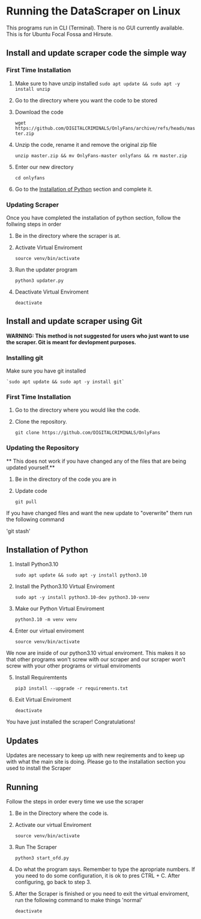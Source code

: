 # Running the DataScraper on Linux

This programs run in CLI (Terminal). There is no GUI currently available.
This is for Ubuntu Focal Fossa and Hirsute.

## Install and update scraper code the simple way

### First Time Installation

1. Make sure to have unzip installed
`sudo apt update && sudo apt -y install unzip`

2. Go to the directory where you want the code to be stored

3. Download the code

	`wget https://github.com/DIGITALCRIMINALS/OnlyFans/archive/refs/heads/master.zip`

4. Unzip the code, rename it and remove the original zip file

	`unzip master.zip && mv OnlyFans-master onlyfans && rm master.zip`

5. Enter our new directory

	`cd onlyfans`

6. Go to the [Installation of Python](#Installation-of-Python) section and complete it.

### Updating Scraper
Once you have completed the installation of python section, follow the follwing steps in order

1. Be in the directory where the scraper is at.

2. Activate Virtual Enviroment

	`source venv/bin/activate`

3. Run the updater program

	`python3 updater.py`
	
4. Deactivate Virtual Enviroment
	
	`deactivate`
	
## Install and update scraper using Git

**WARNING: This method is not suggested for users who just want to use the scraper. Git is meant for devlopment purposes.**

### Installing git
Make sure you have git installed

	`sudo apt update && sudo apt -y install git`

### First Time Installation
1. Go to the directory where you would like the code.

2. Clone the repository.

	`git clone https://github.com/DIGITALCRIMINALS/OnlyFans`

### Updating the Repository
** This does not work if you have changed any of the files that are being updated yourself.**
1. Be in the directory of the code you are in

2. Update code

	`git pull`

If you have changed files and want the new update to "overwrite" them run the following command

'git stash'

## Installation of Python

1. Install Python3.10

	`sudo apt update && sudo apt -y install python3.10`

2. Install the Python3.10 Virtual Enviroment

	`sudo apt -y install python3.10-dev python3.10-venv`

3. Make our Python Virtual Enviroment

	`python3.10 -m venv venv`

4. Enter our virtual enviroment

	`source venv/bin/activate`

We now are inside of our python3.10 virtual enviroment. This makes it so that other programs won't screw with our scraper and our scraper won't screw with your other programs or virtual enviroments

5. Install Requiremtents

	`pip3 install --upgrade -r requirements.txt`

6. Exit Virtual Enviroment

	`deactivate`

You have just installed the scraper! Congratulations!

## Updates
Updates are necessary to keep up with new reqirements and to keep up with what the main site is doing. Please go to the installation section you used to install the Scraper

## Running
Follow the steps in order every time we use the scraper

1. Be in the Directory where the code is.

2. Activate our virtual Enviroment

	`source venv/bin/activate`

3. Run The Scraper

	`python3 start_ofd.py`

4. Do what the program says. Remember to type the apropriate numbers. If you need to do some configuration, it is ok to pres CTRL + C. After configuring, go back to step 3.

5. After the Scraper is finished or you need to exit the virtual enviroment, run the following command to make things 'normal'

	`deactivate`
